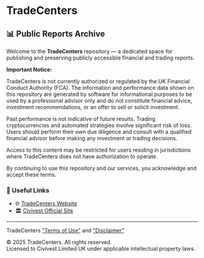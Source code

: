 # TradeCenters

## 📊 Public Reports Archive

Welcome to the **TradeCenters** repository — a dedicated space for publishing and preserving publicly accessible financial and trading reports.



**Important Notice:**

TradeCenters is not currently authorized or regulated by the UK Financial Conduct Authority (FCA). The information and performance data shown on this repository are generated by software for informational purposes to be used by a professional advisor only and do not constitute financial advice, investment recommendations, or an offer to sell or solicit investment.

Past performance is not indicative of future results. Trading cryptocurrencies and automated strategies involve significant risk of loss. Users should perform their own due diligence and consult with a qualified financial advisor before making any investment or trading decisions.

Access to this content may be restricted for users residing in jurisdictions where TradeCenters does not have authorization to operate.

By continuing to use this repository and our services, you acknowledge and accept these terms.



### 🔗 Useful Links

- 🌐 [TradeCenters Website](https://www.tradecenters.co.uk)
- 🏛️ [Civivest Official Site](https://www.civivest.com)

---
TradeCenters ["Terms of Use"](https://www.tradecenters.co.uk/en/terms-of-use)
 and ["Disclaimer"](https://www.tradecenters.co.uk/en/disclaimer)

© 2025 TradeCenters. All rights reserved.  
Licensed to Civivest Limited UK under applicable intellectual property laws.
